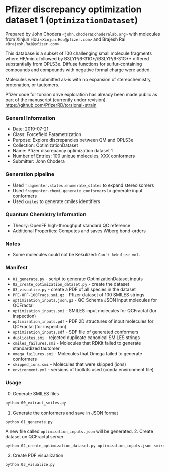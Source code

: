 # Pfizer discrepancy optimization dataset 1 (`OptimizationDataset`)

Prepared by John Chodera `<john.chodera@choderalab.org>` with molecules from Xinjun Hou `<Xinjun.Hou@pfizer.com>` and Brajesh Rai `<Brajesh.Rai@pfizer.com>`

This database is a subset of 100 challenging small molecule fragments where HF/minix followed by B3LYP/6-31G*//B3LYP/6-31G** differed substantially from OPLS3e.
Diffuse functions for sulfur-containing compounds and compounds with negative formal charge were added.

Molecules were submitted as-is with no expansion of stereochemistry, protonation, or tautomers.

Pfizer code for torsion drive exploration has already been made public as part of the manuscript (currently under revision).
https://github.com/PfizerRD/torsional-strain

### General Information

 - Date: 2019-07-21
 - Class: Forcefield Parametrization
 - Purpose: Explore discrepancies between QM and OPLS3e
 - Collection: OptimizationDataset
 - Name: Pfizer discrepancy optimization dataset 1
 - Number of Entries: 100 unique molecules, XXX conformers
 - Submitter: John Chodera

### Generation pipeline

 - Used `fragmenter.states.enumerate_states` to expand stereoisomers
 - Used `fragmenter.chemi.generate_conformers` to generate input conformers
 - Used `cmiles` to generate cmiles identifiers

### Quantum Chemistry Information

 - Theory: OpenFF high-throughput standard QC reference
 - Additional Properties: Computes and saves Wiberg bond-orders

### Notes

 - Some molecules could not be Kekulized: `Can't kekulize mol.`

### Manifest

 - `01_generate.py` - script to generate OptimizationDataset inputs
 - `02_create_optimization_dataset.py` - create the dataset
 - `03_visualize.py` - create a PDF of all species in the dataset
 - `PFE-OFF-100Frags.smi.gz` - Pfizer dataset of 100 SMILES strings
 - `optimization_inputs.json.gz` - QC Schema JSON input molecules for QCFractal
 - `optimization_inputs.smi` - SMILES input molecules for QCFractal (for inspection)
 - `optimization_inputs.pdf` - PDF 2D structures of input molecules for QCFractal (for inspection)
 - `optimization_inputs.sdf` - SDF file of generated conformers
 - `duplicates.smi` - rejected duplicate canonical SMILES strings
 - `cmiles_failures.smi` - Molecules that RDKit failed to generate standardized tautomer
 - `omega_failures.smi` - Molecules that Omega failed to generate conformers
 - `skipped_ions.smi` - Molecules that were skipped (ions)
 - `environment.yml` - versions of toolkits used (conda environment file)

### Usage

0. Generate SMILES files
```bash
python 00_extract_smiles.py
```
1. Generate the conformers and save in JSON format
```bash
python 01_generate.py
```
A new file called `optimization_inputs.json` will be generated.
2. Create dataset on QCFractal server
```bash
python 02_create_optimization_dataset.py optimization_inputs.json smirnoff_coverage client_config.yaml
```
3. Create PDF visualization
```bash
python 03_visualize.py
```
